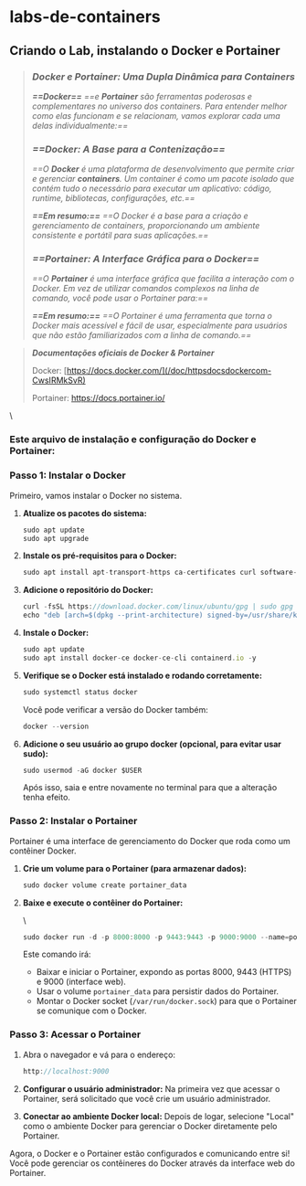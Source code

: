 # labs-de-containers
## Criando o Lab, instalando o Docker e Portainer
> ### *Docker e Portainer: Uma Dupla Dinâmica para Containers*
>
> ***==Docker==*** *==e **Portainer** são ferramentas poderosas e complementares no universo dos containers. Para entender melhor como elas funcionam e se relacionam, vamos explorar cada uma delas individualmente:==*
>
> ### *==Docker: A Base para a Contenização==*
>
> *==O **Docker** é uma plataforma de desenvolvimento que permite criar e gerenciar **containers**. Um container é como um pacote isolado que contém tudo o necessário para executar um aplicativo: código, runtime, bibliotecas, configurações, etc.==*
>
> ***==Em resumo:==*** *==O Docker é a base para a criação e gerenciamento de containers, proporcionando um ambiente consistente e portátil para suas aplicações.==*
>
> ### *==Portainer: A Interface Gráfica para o Docker==*
>
> *==O **Portainer** é uma interface gráfica que facilita a interação com o Docker. Em vez de utilizar comandos complexos na linha de comando, você pode usar o Portainer para:==*
>
> ***==Em resumo:==*** *==O Portainer é uma ferramenta que torna o Docker mais acessível e fácil de usar, especialmente para usuários que não estão familiarizados com a linha de comando.==*

> ***Documentações oficiais de Docker & Portainer***
>
> Docker: [https://docs.docker.com/](/doc/httpsdocsdockercom-CwsIRMkSvR) 
>
> Portainer: <https://docs.portainer.io/>

\
### Este arquivo de instalação e configuração do Docker e Portainer: 

### Passo 1: Instalar o Docker

Primeiro, vamos instalar o Docker no sistema.


1. **Atualize os pacotes do sistema:**

   ```javascript
   sudo apt update
   sudo apt upgrade 
   ```
2. **Instale os pré-requisitos para o Docker:**

   ```javascript
   sudo apt install apt-transport-https ca-certificates curl software-properties-common -y
   ```
3. **Adicione o repositório do Docker:**

   ```javascript
   curl -fsSL https://download.docker.com/linux/ubuntu/gpg | sudo gpg --dearmor -o /usr/share/keyrings/docker-archive-keyring.gpg
   echo "deb [arch=$(dpkg --print-architecture) signed-by=/usr/share/keyrings/docker-archive-keyring.gpg] https://download.docker.com/linux/ubuntu $(lsb_release -cs) stable" | sudo tee /etc/apt/sources.list.d/docker.list > /dev/null
   ```
4. **Instale o Docker:**

   ```javascript
   sudo apt update
   sudo apt install docker-ce docker-ce-cli containerd.io -y
   ```
5. **Verifique se o Docker está instalado e rodando corretamente:**

   ```javascript
   sudo systemctl status docker
   ```

   Você pode verificar a versão do Docker também:

   ```javascript
   docker --version
   ```
6. **Adicione o seu usuário ao grupo docker (opcional, para evitar usar sudo):**

   ```javascript
   sudo usermod -aG docker $USER
   ```

   Após isso, saia e entre novamente no terminal para que a alteração tenha efeito.

### Passo 2: Instalar o Portainer

Portainer é uma interface de gerenciamento do Docker que roda como um contêiner Docker.


1. **Crie um volume para o Portainer (para armazenar dados):**

   ```javascript
   sudo docker volume create portainer_data
   ```
2. **Baixe e execute o contêiner do Portainer:**

   \
   ```javascript
   sudo docker run -d -p 8000:8000 -p 9443:9443 -p 9000:9000 --name=portainer --restart=always -v /var/run/docker.sock:/var/run/docker.sock -v portainer_data:/data portainer/portainer-ce:latest
   ```

   Este comando irá:
   * Baixar e iniciar o Portainer, expondo as portas 8000, 9443 (HTTPS) e 9000 (interface web).
   * Usar o volume `portainer_data` para persistir dados do Portainer.
   * Montar o Docker socket (`/var/run/docker.sock`) para que o Portainer se comunique com o Docker.

### Passo 3: Acessar o Portainer


1. Abra o navegador e vá para o endereço:

   ```javascript
   http://localhost:9000
   ```
2. **Configurar o usuário administrador:** Na primeira vez que acessar o Portainer, será solicitado que você crie um usuário administrador.
3. **Conectar ao ambiente Docker local:** Depois de logar, selecione "Local" como o ambiente Docker para gerenciar o Docker diretamente pelo Portainer.

Agora, o Docker e o Portainer estão configurados e comunicando entre si! Você pode gerenciar os contêineres do Docker através da interface web do Portainer.
